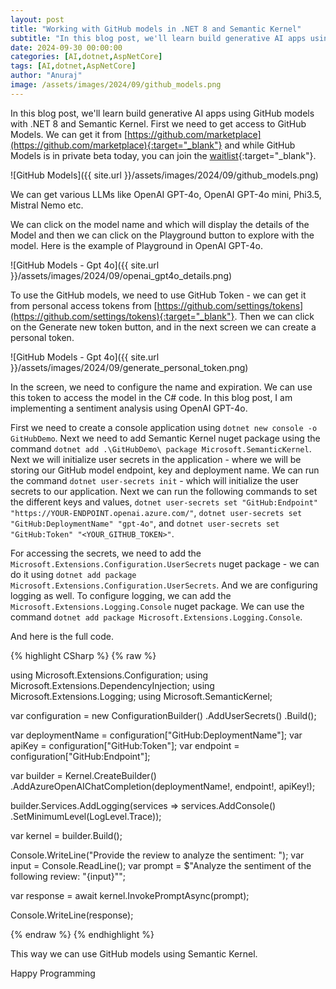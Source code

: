 ```yaml
---
layout: post
title: "Working with GitHub models in .NET 8 and Semantic Kernel"
subtitle: "In this blog post, we'll learn build generative AI apps using GitHub models with .NET 8 and Semantic Kernel"
date: 2024-09-30 00:00:00
categories: [AI,dotnet,AspNetCore]
tags: [AI,dotnet,AspNetCore]
author: "Anuraj"
image: /assets/images/2024/09/github_models.png
---
```


In this blog post, we'll learn build generative AI apps using GitHub models with .NET 8 and Semantic Kernel. First we need to get access to GitHub Models. We can get it from [https://github.com/marketplace](https://github.com/marketplace){:target="_blank"} and while GitHub Models is in private beta today, you can join the [waitlist](https://github.com/marketplace/models/waitlist/join){:target="_blank"}.

![GitHub Models]({{ site.url }}/assets/images/2024/09/github_models.png)

We can get various LLMs like OpenAI GPT-4o, OpenAI GPT-4o mini, Phi3.5, Mistral Nemo etc.

We can click on the model name and which will display the details of the Model and then we can click on the Playground button to explore with the model. Here is the example of Playground in OpenAI GPT-4o.

![GitHub Models - Gpt 4o]({{ site.url }}/assets/images/2024/09/openai_gpt4o_details.png)

To use the GitHub models, we need to use GitHub Token - we can get it from personal access tokens from [https://github.com/settings/tokens](https://github.com/settings/tokens){:target="_blank"}. Then we can click on the Generate new token button, and in the next screen we can create a personal token. 

![GitHub Models - Gpt 4o]({{ site.url }}/assets/images/2024/09/generate_personal_token.png)

In the screen, we need to configure the name and expiration. We can use this token to access the model in the C# code. In this blog post, I am implementing a sentiment analysis using OpenAI GPT-4o.

First we need to create a console application using `dotnet new console -o GitHubDemo`. Next we need to add Semantic Kernel nuget package using the command `dotnet add .\GitHubDemo\ package Microsoft.SemanticKernel`. Next we will initialize user secrets in the application - where we will be storing our GitHub model endpoint, key and deployment name. We can run the command `dotnet user-secrets init` - which will initialize the user secrets to our application. Next we can run the following commands to set the different keys and values, `dotnet user-secrets set "GitHub:Endpoint" "https://YOUR-ENDPOINT.openai.azure.com/"`, `dotnet user-secrets set "GitHub:DeploymentName" "gpt-4o"`, and `dotnet user-secrets set "GitHub:Token" "<YOUR_GITHUB_TOKEN>"`.

For accessing the secrets, we need to add the `Microsoft.Extensions.Configuration.UserSecrets` nuget package - we can do it using `dotnet add package Microsoft.Extensions.Configuration.UserSecrets`. And we are configuring logging as well. To configure logging, we can add the `Microsoft.Extensions.Logging.Console` nuget package. We can use the command `dotnet add package Microsoft.Extensions.Logging.Console`.

And here is the full code.

{% highlight CSharp %}
{% raw %}

using Microsoft.Extensions.Configuration;
using Microsoft.Extensions.DependencyInjection;
using Microsoft.Extensions.Logging;
using Microsoft.SemanticKernel;

var configuration = new ConfigurationBuilder()
    .AddUserSecrets<Program>()
    .Build();

var deploymentName = configuration["GitHub:DeploymentName"];
var apiKey = configuration["GitHub:Token"];
var endpoint = configuration["GitHub:Endpoint"];

var builder = Kernel.CreateBuilder()
    .AddAzureOpenAIChatCompletion(deploymentName!, endpoint!, apiKey!);

builder.Services.AddLogging(services => services.AddConsole()
    .SetMinimumLevel(LogLevel.Trace));

var kernel = builder.Build();

Console.WriteLine("Provide the review to analyze the sentiment: ");
var input = Console.ReadLine();
var prompt = $"Analyze the sentiment of the following review: \"{input}\"";

var response = await kernel.InvokePromptAsync(prompt);

Console.WriteLine(response);

{% endraw %}
{% endhighlight %}

This way we can use GitHub models using Semantic Kernel.

Happy Programming